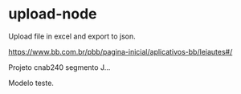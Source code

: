 # upload-node
Upload file in excel and export to json.

https://www.bb.com.br/pbb/pagina-inicial/aplicativos-bb/leiautes#/

Projeto cnab240 segmento J...

Modelo teste.
